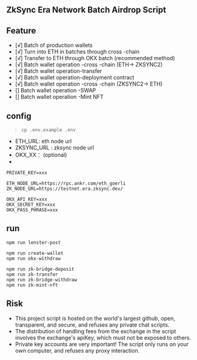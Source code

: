 ## ZkSync Era Network Batch Airdrop Script


## Feature
- [√] Batch of production wallets
- [√] Turn into ETH in batches through cross -chain
- [√] Transfer to ETH through OKX batch (recommended method)
- [√] Batch wallet operation -cross -chain (ETH-> ZKSYNC2)
- [√] Batch wallet operation-transfer
- [√] Batch wallet operation-deployment contract
- [√] Batch wallet operation -cross -chain (ZKSYNC2-> ETH)
- [] Batch wallet operation -SWAP
- [] Batch wallet operation -Mint NFT


## config
> `cp .env.example .env`


- ETH_URL: eth node url
- ZKSYNC_URL : zksync node url
- OKX_XX： (optional)
-
```
PRIVATE_KEY=xxx

ETH_NODE_URL=https://rpc.ankr.com/eth_goerli
ZK_NODE_URL=https://testnet.era.zksync.dev/

OKX_API_KEY=xxx
OKX_SECRET_KEY=xxx
OKX_PASS_PHRASE=xxx
```

## run
```
npm run lenster-post

npm run create-wallet
npm run okx-withdraw

npm run zk-bridge-deposit
npm run zk-transfer
npm run zk-bridge-withdraw
npm run zk-mint-nft

```



## Risk
- This project script is hosted on the world's largest github, open, transparent, and secure, and refuses any private chat scripts.
- The distribution of handling fees from the exchange in the script involves the exchange's apiKey, which must not be exposed to others.
- Private key accounts are very important! The script only runs on your own computer, and refuses any proxy interaction.